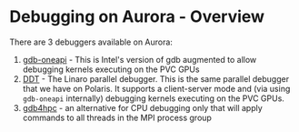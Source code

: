 # Debugging on Aurora - Overview

There are 3 debuggers available on Aurora:

<!-- 1. [gdb-oneapi](./gdb-oneapi.md) - This is Intel's version of gdb augmented to allow debugging -->
<!--    kernels executing on the PVC GPUs -->
1. [gdb-oneapi](./gdb-oneapi.md) - This is Intel's version of gdb augmented to allow debugging
   kernels executing on the PVC GPUs
2. [DDT](./ddt-aurora.md) - The Linaro parallel debugger. This is the same parallel debugger that
   we have on Polaris. It supports a client-server mode and (via using
   `gdb-oneapi` internally) debugging kernels executing on the PVC GPUs.
3. [gdb4hpc](./gdb4hpc.md) - an alternative for CPU debugging only that will apply commands to
   all threads in the MPI process group

